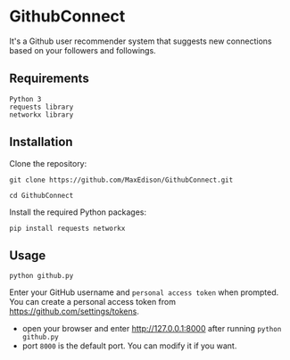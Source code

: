 # GithubConnect
It's a Github user recommender system that suggests new connections based on your followers and followings.


## Requirements

    Python 3
    requests library
    networkx library

## Installation

Clone the repository: 

`git clone https://github.com/MaxEdison/GithubConnect.git`

`cd GithubConnect`

Install the required Python packages:


`pip install requests networkx`

## Usage

`python github.py`

Enter your GitHub username and `personal access token` when prompted. You can create a personal access token from https://github.com/settings/tokens.

- open your browser and enter http://127.0.0.1:8000 after running `python github.py`
- port `8000` is the default port. You can modify it if you want.